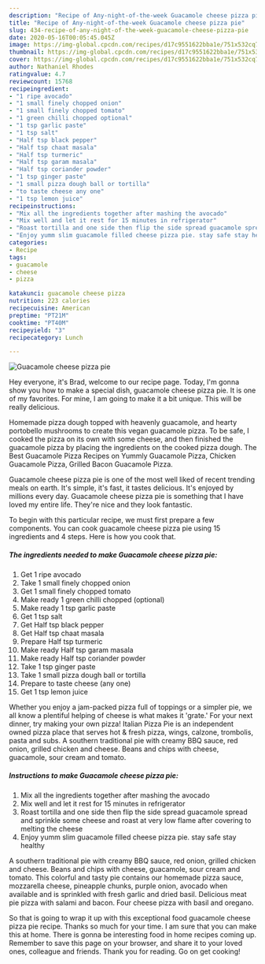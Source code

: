 ```yaml
---
description: "Recipe of Any-night-of-the-week Guacamole cheese pizza pie"
title: "Recipe of Any-night-of-the-week Guacamole cheese pizza pie"
slug: 434-recipe-of-any-night-of-the-week-guacamole-cheese-pizza-pie
date: 2020-05-16T00:05:45.045Z
image: https://img-global.cpcdn.com/recipes/d17c9551622bba1e/751x532cq70/guacamole-cheese-pizza-pie-recipe-main-photo.jpg
thumbnail: https://img-global.cpcdn.com/recipes/d17c9551622bba1e/751x532cq70/guacamole-cheese-pizza-pie-recipe-main-photo.jpg
cover: https://img-global.cpcdn.com/recipes/d17c9551622bba1e/751x532cq70/guacamole-cheese-pizza-pie-recipe-main-photo.jpg
author: Nathaniel Rhodes
ratingvalue: 4.7
reviewcount: 15768
recipeingredient:
- "1 ripe avocado"
- "1 small finely chopped onion"
- "1 small finely chopped tomato"
- "1 green chilli chopped optional"
- "1 tsp garlic paste"
- "1 tsp salt"
- "Half tsp black pepper"
- "Half tsp chaat masala"
- "Half tsp turmeric"
- "Half tsp garam masala"
- "Half tsp coriander powder"
- "1 tsp ginger paste"
- "1 small pizza dough ball or tortilla"
- "to taste cheese any one"
- "1 tsp lemon juice"
recipeinstructions:
- "Mix all the ingredients together after mashing the avocado"
- "Mix well and let it rest for 15 minutes in refrigerator"
- "Roast tortilla and one side then flip the side spread guacamole spread and sprinkle some cheese and roast at very low flame after covering to melting the cheese"
- "Enjoy yumm slim guacamole filled cheese pizza pie. stay safe stay healthy"
categories:
- Recipe
tags:
- guacamole
- cheese
- pizza

katakunci: guacamole cheese pizza 
nutrition: 223 calories
recipecuisine: American
preptime: "PT21M"
cooktime: "PT40M"
recipeyield: "3"
recipecategory: Lunch

---
```



![Guacamole cheese pizza pie](https://img-global.cpcdn.com/recipes/d17c9551622bba1e/751x532cq70/guacamole-cheese-pizza-pie-recipe-main-photo.jpg)

Hey everyone, it's Brad, welcome to our recipe page. Today, I'm gonna show you how to make a special dish, guacamole cheese pizza pie. It is one of my favorites. For mine, I am going to make it a bit unique. This will be really delicious.

Homemade pizza dough topped with heavenly guacamole, and hearty portobello mushrooms to create this vegan guacamole pizza. To be safe, I cooked the pizza on its own with some cheese, and then finished the guacamole pizza by placing the ingredients on the cooked pizza dough. The Best Guacamole Pizza Recipes on Yummly Guacamole Pizza, Chicken Guacamole Pizza, Grilled Bacon Guacamole Pizza.

Guacamole cheese pizza pie is one of the most well liked of recent trending meals on earth. It's simple, it's fast, it tastes delicious. It's enjoyed by millions every day. Guacamole cheese pizza pie is something that I have loved my entire life. They're nice and they look fantastic.


To begin with this particular recipe, we must first prepare a few components. You can cook guacamole cheese pizza pie using 15 ingredients and 4 steps. Here is how you cook that.

<!--inarticleads1-->

##### The ingredients needed to make Guacamole cheese pizza pie:

1. Get 1 ripe avocado
1. Take 1 small finely chopped onion
1. Get 1 small finely chopped tomato
1. Make ready 1 green chilli chopped (optional)
1. Make ready 1 tsp garlic paste
1. Get 1 tsp salt
1. Get Half tsp black pepper
1. Get Half tsp chaat masala
1. Prepare Half tsp turmeric
1. Make ready Half tsp garam masala
1. Make ready Half tsp coriander powder
1. Take 1 tsp ginger paste
1. Take 1 small pizza dough ball or tortilla
1. Prepare to taste cheese (any one)
1. Get 1 tsp lemon juice


Whether you enjoy a jam-packed pizza full of toppings or a simpler pie, we all know a plentiful helping of cheese is what makes it &#39;grate.&#39; For your next dinner, try making your own pizza! Italian Pizza Pie is an independent owned pizza place that serves hot &amp; fresh pizza, wings, calzone, trombolis, pasta and subs. A southern traditional pie with creamy BBQ sauce, red onion, grilled chicken and cheese. Beans and chips with cheese, guacamole, sour cream and tomato. 

<!--inarticleads2-->

##### Instructions to make Guacamole cheese pizza pie:

1. Mix all the ingredients together after mashing the avocado
1. Mix well and let it rest for 15 minutes in refrigerator
1. Roast tortilla and one side then flip the side spread guacamole spread and sprinkle some cheese and roast at very low flame after covering to melting the cheese
1. Enjoy yumm slim guacamole filled cheese pizza pie. stay safe stay healthy


A southern traditional pie with creamy BBQ sauce, red onion, grilled chicken and cheese. Beans and chips with cheese, guacamole, sour cream and tomato. This colorful and tasty pie contains our homemade pizza sauce, mozzarella cheese, pineapple chunks, purple onion, avocado when available and is sprinkled with fresh garlic and dried basil. Delicious meat pie pizza with salami and bacon. Four cheese pizza with basil and oregano. 

So that is going to wrap it up with this exceptional food guacamole cheese pizza pie recipe. Thanks so much for your time. I am sure that you can make this at home. There is gonna be interesting food in home recipes coming up. Remember to save this page on your browser, and share it to your loved ones, colleague and friends. Thank you for reading. Go on get cooking!

